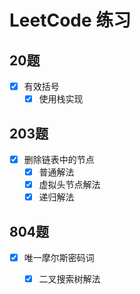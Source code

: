 # LeetCode 练习

## 20题
- [x] 有效括号
    - [x] 使用栈实现

## 203题
- [x] 删除链表中的节点
    - [x] 普通解法
    - [x] 虚拟头节点解法
    - [x] 递归解法
    
## 804题
- [x] 唯一摩尔斯密码词
    - [x] 二叉搜索树解法    




